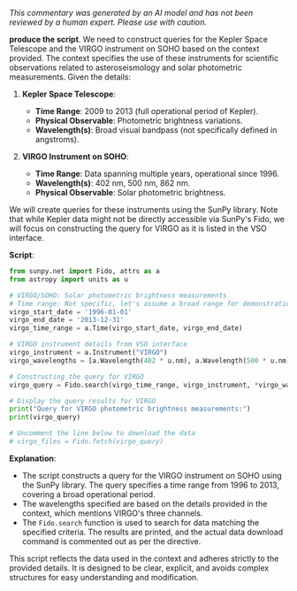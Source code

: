 _This commentary was generated by an AI model and has not been reviewed by a human expert. Please use with caution._

**produce the script**. We need to construct queries for the Kepler Space Telescope and the VIRGO instrument on SOHO based on the context provided. The context specifies the use of these instruments for scientific observations related to asteroseismology and solar photometric measurements. Given the details:

1. **Kepler Space Telescope**:
   - **Time Range**: 2009 to 2013 (full operational period of Kepler).
   - **Physical Observable**: Photometric brightness variations.
   - **Wavelength(s)**: Broad visual bandpass (not specifically defined in angstroms).

2. **VIRGO Instrument on SOHO**:
   - **Time Range**: Data spanning multiple years, operational since 1996.
   - **Wavelength(s)**: 402 nm, 500 nm, 862 nm.
   - **Physical Observable**: Solar photometric brightness.

We will create queries for these instruments using the SunPy library. Note that while Kepler data might not be directly accessible via SunPy's Fido, we will focus on constructing the query for VIRGO as it is listed in the VSO interface.

**Script**:

```python
from sunpy.net import Fido, attrs as a
from astropy import units as u

# VIRGO/SOHO: Solar photometric brightness measurements
# Time range: Not specific, let's assume a broad range for demonstration
virgo_start_date = '1996-01-01'
virgo_end_date = '2013-12-31'
virgo_time_range = a.Time(virgo_start_date, virgo_end_date)

# VIRGO instrument details from VSO interface
virgo_instrument = a.Instrument("VIRGO")
virgo_wavelengths = [a.Wavelength(402 * u.nm), a.Wavelength(500 * u.nm), a.Wavelength(862 * u.nm)]

# Constructing the query for VIRGO
virgo_query = Fido.search(virgo_time_range, virgo_instrument, *virgo_wavelengths)

# Display the query results for VIRGO
print("Query for VIRGO photometric brightness measurements:")
print(virgo_query)

# Uncomment the line below to download the data
# virgo_files = Fido.fetch(virgo_query)
```

**Explanation**:
- The script constructs a query for the VIRGO instrument on SOHO using the SunPy library. The query specifies a time range from 1996 to 2013, covering a broad operational period.
- The wavelengths specified are based on the details provided in the context, which mentions VIRGO's three channels.
- The `Fido.search` function is used to search for data matching the specified criteria. The results are printed, and the actual data download command is commented out as per the directive.

This script reflects the data used in the context and adheres strictly to the provided details. It is designed to be clear, explicit, and avoids complex structures for easy understanding and modification.
